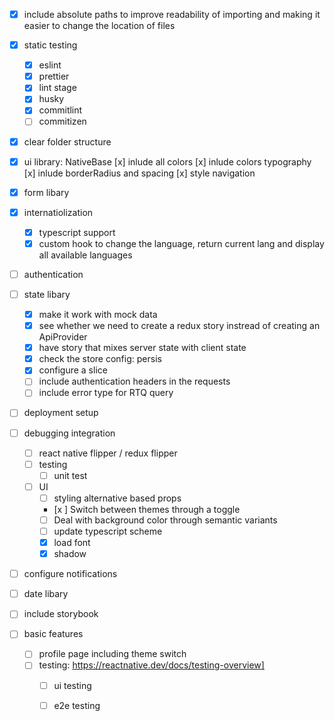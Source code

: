 - [x] include absolute paths to improve readability of importing and making it easier to change the location of files
- [x] static testing
  - [x] eslint
  - [x] prettier
  - [x] lint stage
  - [x] husky
  - [x] commitlint
  - [ ] commitizen
- [x] clear folder structure
- [x] ui library: NativeBase
      [x] inlude all colors
      [x] inlude colors typography
      [x] inlude borderRadius and spacing
      [x] style navigation
- [x] form libary
- [x] internatiolization
  - [x] typescript support
  - [x] custom hook to change the language, return current lang and display all available languages
- [ ] authentication
- [ ] state libary

  - [x] make it work with mock data
  - [x] see whether we need to create a redux story instread of creating an ApiProvider
  - [x] have story that mixes server state with client state
  - [x] check the store config: persis
  - [x] configure a slice
  - [ ] include authentication headers in the requests
  - [ ] include error type for RTQ query

- [ ] deployment setup
- [ ] debugging integration

  - [ ] react native flipper / redux flipper
  - [ ] testing
    - [ ] unit test
  - [ ] UI
    - [ ] styling alternative based props
    - [x ] Switch between themes through a toggle
    - [ ] Deal with background color through semantic variants
    - [ ] update typescript scheme
    - [x] load font
    - [x] shadow

- [ ] configure notifications
- [ ] date libary
- [ ] include storybook

- [ ] basic features
  - [ ] profile page including theme switch
  - [ ] testing: https://reactnative.dev/docs/testing-overview]
    - [ ] ui testing
    - [ ] e2e testing

    
